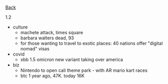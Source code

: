 [Back](index.md)

1.2
- culture
  - machete attack, times square
  - barbara walters dead, 93
  - for those wanting to travel to exotic places: 40 nations offer "digital nomad" visas
- covid
  - xbb 1.5 omicron new variant taking over america
- biz
  - Nintendo to open cali theme park - with AR mario kart races
  - btc 1 year ago, 47K.  today 16K
